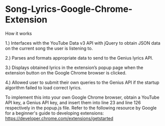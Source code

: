 # Song-Lyrics-Google-Chrome-Extension

How it works

1.) Interfaces with the YouTube Data v3 API with jQuery to obtain JSON data on the current song the user is listening to.

2.) Parses and formats appropriate data to send to the Genius lyrics API.

3.) Displays obtained lyrics in the extension’s popup page when the extension button on the Google Chrome browser is clicked.

4.) Allowed user to submit their own queries to the Genius API if the startup algorithm failed to load correct lyrics.

To implement this into your own Google Chrome browser, obtain a YouTube API key, a Genius API key, and insert them into line 23 and line 126 respectively in the popup.js file. Refer to the following resource by Google for a beginner's guide to developing extensions: https://developer.chrome.com/extensions/getstarted
